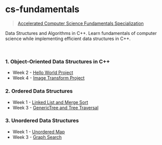# cs-fundamentals

> [Accelerated Computer Science Fundamentals Specialization](https://www.coursera.org/specializations/cs-fundamentals)
>

Data Structures and Algorithms in C++. Learn fundamentals of computer science while implementing efficient data structures in C++.

<br>

### 1. Object-Oriented Data Structures in C++

- Week 2 - [Hello World Project](/Object-Oriented_Data_Structures_in_C++/project/01_hello_world/)
- Week 4 - [Image Transform Project](/Object-Oriented_Data_Structures_in_C++/project/02_image_transform/)

### 2. Ordered Data Structures

- Week 1 - [Linked List and Merge Sort](/Orderd_Data_Structures/project/01_linked_lists_and_merge_sort/)
- Week 3 - [GenericTree and Tree Traversal](/Orderd_Data_Structures/project/02_generic_tree_and_tree_traversal/)

### 3. Unordered Data Structures

- Week 1 - [Unordered Map](/Unordered_Data_Structures/project/01_unordered_map/)
- Week 3 - [Graph Search](/Unordered_Data_Structures/project/02_graph_search/)
